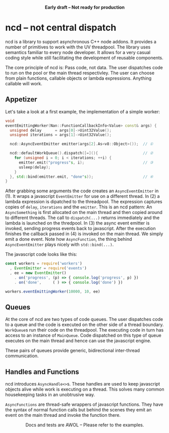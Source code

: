 **<p align="center">Early draft – Not ready for production</p>**

# ncd – not central dispatch

ncd is a library to support asynchronous C++ node addons. It provides a number of primitives to work with the UV threadpool. The library uses semantics familiar to every node developer. It allows for a very casual coding style while still facilitating the development of reusable components.

The core principle of ncd is: Pass code, not data. The user dispatches code to run on the pool or the main thread respectivley. The user can choose from plain functions, callable objects or lambda expressions. Anything callable will work.

## Appetizer

Let's take a look at a first example, the implementation of a simple worker:

````c++
void
eventEmittingWorker(Nan::FunctionCallbackInfo<Value> const& args) {
  unsigned delay      = args[0]->Uint32Value();
  unsigned iterations = args[1]->Uint32Value();

  ncd::AsyncEventEmitter emitter(args[2].As<v8::Object>());  // ①

  ncd::defaultWorkQueue().dispatch([=](){                    // ②
    for (unsigned i = 0; i < iterations; ++i) {
      emitter.emit("progress"s, i);                          // ③
      usleep(delay);
    }
  }, std::bind(emitter.emit, "done"s));                      // ④
}
````

After grabbing some arguments the code creates an `AsyncEventEmitter` in (1). It wraps a javascript `EventEmitter` for use on a different thread. In (2) a lambda expression is dipatched to the threadpool. The expression captures copies of `delay`, `iterations` and the `emitter`. This is an ncd pattern: An `AsyncSomething` is first allocated on the main thread and then copied around to different threads. The call to `dispatch(...)` returns immediately and the lambda is launched on the thredpool. In (3) the async event emitter is invoked, sending progress events back to javascript. After the execution finishes the callback passed in (4) is invoked on the main thread. We simply emit a done event. Note how `AsyncFunction`, the thing behind `AsyncEventEmitter` plays nicely with `std::bind(...)`.

The javascript code looks like this:

````javascript
const workers = require('workers')
  , EventEmitter = require('events')
  , ee = new EventEmitter()
    . on('progress', (p) => { console.log('progress', p) })
    . on('done',     ( ) => { console.log('done') })

workers.eventEmittingWorker(10000, 10, ee)
````

## Queues

At the core of ncd are two types of code queues. The user dispatches code to a queue and the code is executed on the other side of a thread boundary. `WorkQueue`s run their code on the threadpool. The executing code in turn has access to an instance of `MainQueue`. Code dispatched on this type of queue executes on the main thread and hence can use the javascript engine.

These pairs of queues provide generic, bidirectional inter-thread communication.

## Handles and Functions

ncd introduces `AsyncHandle<>`s. These handles are used to keep javascript objects alive while work is executing on a thread. This solves many common housekeeping tasks in an unobtrusive way.

`AsyncFunctions` are thread-safe wrappers of javascript functions. They have the syntax of normal function calls but behind the scenes they emit an event on the main thread and invoke the function there.

<p align="center">Docs and tests are AWOL – Please refer to the examples.</p>
